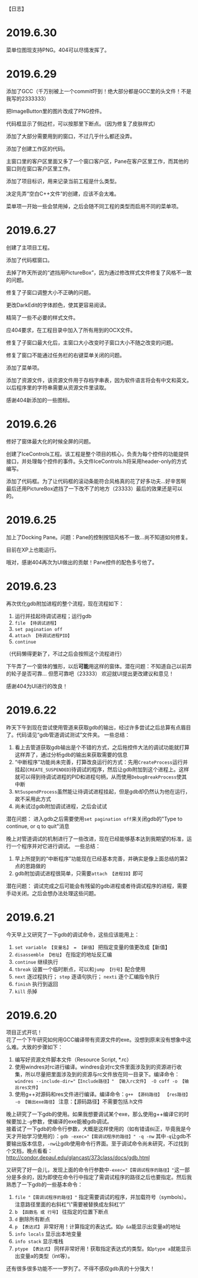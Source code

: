 【日志】

# 2019.6.30

菜单位图现支持PNG。404可以尽情发挥了。

# 2019.6.29

添加了GCC（千万别被上一个commit吓到！绝大部分都是GCC里的头文件！不是我写的2333333）

把ImageButton里的图片改成了PNG控件。

代码框显示了侧边栏，可以按那里下断点。（因为修复了皮肤样式）

添加了大部分需要用到的窗口，不过几乎什么都还没弄。

添加了创建工作区的代码。

主窗口里的客户区里面又多了一个窗口客户区，Pane在客户区里工作，而其他的窗口则在窗口客户区里工作。

添加了项目标识，用来记录当前工程是什么类型。

决定先弄“空白C++文件”的创建，应该不会太难。

菜单项一开始一些会禁用掉，之后会随不同工程的类型而启用不同的菜单项。

# 2019.6.27

创建了主项目工程。

添加了代码框窗口。

去掉了昨天所说的“遮挡用PictureBox”，因为通过修改样式文件修复了风格不一致的问题。

修复了子窗口调整大小不正确的问题。

更改DarkEdit的字体颜色，使其更容易阅读。

精简了一些不必要的样式文件。

应404要求，在工程目录中加入了所有用到的OCX文件。

修复了子窗口最大化后，主窗口大小改变时子窗口大小不随之改变的问题。

修复了窗口不能通过任务栏的右键菜单关闭的问题。

添加了菜单项。

添加了资源文件，该资源文件用于存档字串表，因为软件语言将会有中文和英文。以后程序里的字符串需要从资源文件里读取。

感谢404新添加的一些图标。

# 2019.6.26

修好了窗体最大化的时候全屏的问题。

创建了IceControls工程。该工程是整个项目的核心，负责为每个控件的功能提供接口，并处理每个控件的事件。头文件IceControls.h将采用header-only的方式编写。

添加了代码框。为了让代码框的滚动条能符合风格真的花了好多功夫...好辛苦啊 最后还用PictureBox遮挡了一下改不了的地方（23333）最后的效果还是可以的。

# 2019.6.25

加上了Docking Pane。问题：Pane的控制按钮风格不一致...尚不知道如何修复。

目前在XP上也能运行。

哦对，感谢404再次为UI做出的贡献！Pane控件的配色多亏他了。

# 2019.6.23

再次优化gdb附加进程的整个流程，现在流程如下：
1. 运行并挂起待调试进程；运行gdb
2. `file 【待调试进程】`
3. `set pagination off`
4. `attach 【待调试进程PID】`
5. `continue`

（代码懒得更新了，不过之后会按照这个流程进行）

下午弄了一个窗体的雏形，以后**可能**用这样的窗体。潜在问题：不知道自己以前弄的轮子是否可靠... 但愿可靠吧（23333）
欢迎就UI提出更改建议和意见！

感谢404为UI进行的改良！

# 2019.6.22

昨天下午到现在尝试使用管道来获取gdb的输出，经过许多尝试之后总算有点眉目了。代码请见“gdb管道调试测试”文件夹。
一些总结：
1. 看上去管道获取gdb输出是个不错的方式，之后拖控件大法的调试功能就打算这样弄了，通过分析gdb的输出来获取需要的信息
2. “中断程序”功能尚未完善，打算改良运行的方式：先用`CreateProcess`运行并挂起(`CREATE_SUSPENDED`)待调试的程序，然后让gdb附加到这个进程上。这样就可以得到待调试进程的PID和进程句柄，从而使用`DebugBreakProcess`使其中断
3. `NtSuspendProcess`虽然能让待调试进程挂起，但是gdb却仍然认为他在运行，故不采用此方式
4. 尚未试过gdb附加调试进程，之后会试试

潜在问题：
进入gdb之后需要使用`set pagination off`来关闭gdb的"Type <return> to continue, or q <return> to quit"消息

晚上对管道调试的机制进行了一些改进，现在已经能够基本达到我期望的标准，运行一个程序并对它进行调试。
一些总结：
1. 早上所提到的“中断程序”功能现在已经基本完善，并确实是像上面总结的第2点的思路做的
2. gdb附加调试进程很简单，只需要`attach 【进程ID】`即可

潜在问题：
调试完成之后可能会有残留的gdb进程或者待调试程序的进程，需要手动关闭。之后会想办法处理这些问题。

# 2019.6.21

今天早上又研究了一下gdb的调试命令，这些应该能用上：
1. `set variable 【变量名】 = 【新值】` 把指定变量的值更改成【新值】
2. `disassemble 【地址】` 在指定的地址反汇编
3. `continue` 继续执行
4. `tbreak` 设置一个临时断点，可以和`jump 【行号】`配合使用
5. `next` 逐过程执行； `step` 逐语句执行； `nexti` 逐个汇编指令执行
6. `finish` 执行到返回
7. `kill` 杀掉

# 2019.6.20

项目正式开坑！<br>
花了一个下午研究如何用GCC编译带有资源文件的exe。没想到原来没有想象中这么难。大致的步骤如下：<br>
1. 编写好资源文件脚本文件（Resource Script, *.rc）<br>
2. 使用windres对rc进行编译。windres会对rc文件里面涉及到的资源进行收集，所以尽量把里面涉及到的资源与rc文件放在同一目录下。编译命令：`windres --include-dir="【Include路径】" 【输入rc文件】 -O coff -o 【输出res文件】`<br>
3. 使用g++对源码和res文件进行编译。编译命令：`g++ 【源码路径】 【res路径】 -o 【输出exe路径】` 注意：【源码路径】不需要包括.h文件<br>

晚上研究了一下gdb的使用。如果我想要调试某个exe，那么使用g++编译它的时候要加上`-g`参数，使编译的exe能被gdb调试。<br>
接着试了一下gdb的命令行参数，大概是这样使用的（如有错请纠正，毕竟我是今天才开始学习使用的）：`gdb -exec="【需调试程序的路径】" -q -nw` 其中`-q`让gdb不要输出版本信息，`-nw`让gdb使用命令行界面。至于调试命令尚未研究，不过找到个文档，晚点看看：http://condor.depaul.edu/glancast/373class/docs/gdb.html

又研究了好一会儿，发现上面的命令行参数中`-exec="【需调试程序的路径】"`这一部分是多余的，因为即使在命令行中指定了需调试程序的路径之后也要指定。然后我熟悉了一下gdb的一些基本命令：
1. `file "【需调试程序的路径】"` 指定需要调试的程序，并加载符号（symbols）。注意路径里面的右斜杠“\”需要被替换成左斜杠“/”
2. `b 【函数名 或 行号】` 往指定的位置下断点
3. `d` 删除所有断点
4. `p 【表达式】` 非常好用！计算指定的表达式。如`p &a`能显示出变量a的地址
5. `info locals` 显示出本地变量
6. `info stack` 显示堆栈
7. `ptype 【表达式】` 同样非常好用！获取指定表达式的类型。如`ptype a`就能显示出变量a的类型（int等）。<br>

还有很多很多功能不一一罗列了。不得不感叹gdb真的十分强大！
